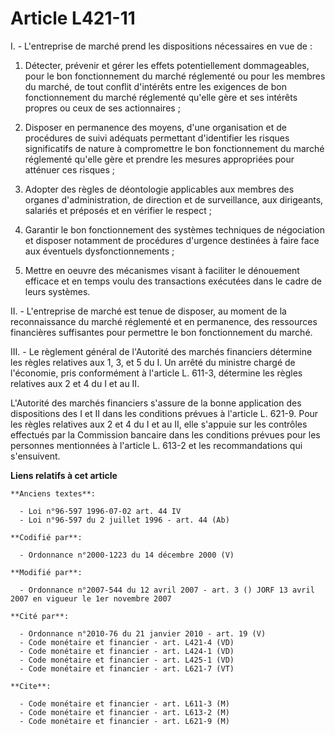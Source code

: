 # Article L421-11

I. - L'entreprise de marché prend les dispositions nécessaires en vue de :

1. Détecter, prévenir et gérer les effets potentiellement dommageables, pour le bon fonctionnement du marché réglementé ou
pour les membres du marché, de tout conflit d'intérêts entre les exigences de bon fonctionnement du marché réglementé qu'elle
gère et ses intérêts propres ou ceux de ses actionnaires ;

2. Disposer en permanence des moyens, d'une organisation et de procédures de suivi adéquats permettant d'identifier les
risques significatifs de nature à compromettre le bon fonctionnement du marché réglementé qu'elle gère et prendre les mesures
appropriées pour atténuer ces risques ;

3. Adopter des règles de déontologie applicables aux membres des organes d'administration, de direction et de surveillance,
aux dirigeants, salariés et préposés et en vérifier le respect ;

4. Garantir le bon fonctionnement des systèmes techniques de négociation et disposer notamment de procédures d'urgence
destinées à faire face aux éventuels dysfonctionnements ;

5. Mettre en oeuvre des mécanismes visant à faciliter le dénouement efficace et en temps voulu des transactions exécutées
dans le cadre de leurs systèmes.

II. - L'entreprise de marché est tenue de disposer, au moment de la reconnaissance du marché réglementé et en permanence, des
ressources financières suffisantes pour permettre le bon fonctionnement du marché.

III. - Le règlement général de l'Autorité des marchés financiers détermine les règles relatives aux 1, 3, et 5 du I. Un
arrêté du ministre chargé de l'économie, pris conformément à l'article L. 611-3, détermine les règles relatives aux 2 et 4 du
I et au II.

L'Autorité des marchés financiers s'assure de la bonne application des dispositions des I et II dans les conditions prévues à
l'article L. 621-9. Pour les règles relatives aux 2 et 4 du I et au II, elle s'appuie sur les contrôles effectués par la
Commission bancaire dans les conditions prévues pour les personnes mentionnées à l'article L. 613-2 et les recommandations
qui s'ensuivent.

**Liens relatifs à cet article**

	**Anciens textes**:

	  - Loi n°96-597 1996-07-02 art. 44 IV
	  - Loi n°96-597 du 2 juillet 1996 - art. 44 (Ab)

	**Codifié par**:

	  - Ordonnance n°2000-1223 du 14 décembre 2000 (V)

	**Modifié par**:

	  - Ordonnance n°2007-544 du 12 avril 2007 - art. 3 () JORF 13 avril 2007 en vigueur le 1er novembre 2007

	**Cité par**:

	  - Ordonnance n°2010-76 du 21 janvier 2010 - art. 19 (V)
	  - Code monétaire et financier - art. L421-4 (VD)
	  - Code monétaire et financier - art. L424-1 (VD)
	  - Code monétaire et financier - art. L425-1 (VD)
	  - Code monétaire et financier - art. L621-7 (VT)

	**Cite**:

	  - Code monétaire et financier - art. L611-3 (M)
	  - Code monétaire et financier - art. L613-2 (M)
	  - Code monétaire et financier - art. L621-9 (M)
